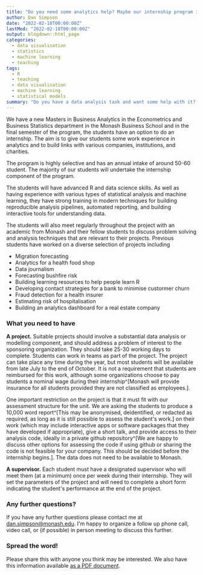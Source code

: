 ```yaml
---
title: "Do you need some analytics help? Maybe our internship program is for you!"
author: Dan Simpson
date: "2022-02-18T00:00:00Z"
lastMod: "2022-02-18T00:00:00Z"
output: blogdown::html_page
categories:
  - data visualisation
  - statistics
  - machine learning
  - teaching
tags:
  - R
  - teaching
  - data visualisation
  - machine learning
  - statistical models
summary: "Do you have a data analysis task and want some help with it? We have a lot of Masters students who might be able assist."
---
```






We have a new Masters in Business Analytics in the Econometrics and Business Statistics department in the Monash Business School and in the final semester of the program, the students have an option to do an internship. The aim is to give our students some work experience in analytics and to build links with various companies, institutions, and charities.

The program is highly selective and has an annual intake of around 50-60 student. The majority of our students will undertake the internship component of the program.

The students will have advanced R and data science skills. As well as having experience with various types of statistical analysis and machine learning, they have strong training in modern techniques for building reproducible analysis pipelines, automated reporting, and building interactive tools for understanding data.

The students will also meet regularly throughout the project with an academic from
Monash and their fellow students to discuss problem solving and analysis techniques 
that are relevant to their projects.
Previous students have worked on a diverse selection of projects including

- Migration forecasting
- Analytics for a health food shop
- Data journalism
- Forecasting bushfire risk
- Building learning resources to help people learn R
- Developing contact strategies for a bank to minimise custormer churn
- Fraud detection for a health insurer
- Estimating risk of hospitalisation
- Building an analytics dashboard for a real estate company

### What you need to have

**A project.**  Suitable projects  should involve a substantial data analysis or modelling component, and should address a problem of interest to the sponsoring organization. They should take 25-30 working days to complete. Students can work in teams as part of the project.
The project can take place any time during the year, but most students will be available from late July to the end of October. 
It is not a requirement that students are reimbursed for this work, although some organizations choose to pay students a nominal wage during their internship^[Monash will provide insurance for all students provided they are not classified as employees.].

One important restriction on the project is that it must fit with our assessment structure for the unit. We are asking the students to produce a 10,000 word report^[This may be anonymised, deidentified, or redacted as required, as long as it is still possible to assess the student's work.] on their work (which may include interactive apps or software packages that they have developed if appropriate), give a short talk, and provide access to their analysis code, ideally in a private github repository^[We are happy to discuss other options for assessing the code if using github or sharing the code is not feasible for your company. This should be decided before the internship begins.]. The data does not need to be available to Monash.


**A supervisor.** Each student must have a designated supervisor who will meet them (at a minimum) once per week during their internship. They will set the parameters of the project and will need to complete a short form indicating the student's performance at the end of the project.


### Any further questions?

If you have any further questions please contact me at [dan.simpson@monash.edu](mailto:dan.simpson@monash.edu). I'm happy to organize a follow up phone call, video call, or (if possible) in person meeting to discuss this further.

### Spread the word!

Please share this with anyone you think may be interested. We also have this information available [as a PDF document](Monash_EBS_Internship_Flyer_2022.pdf).
